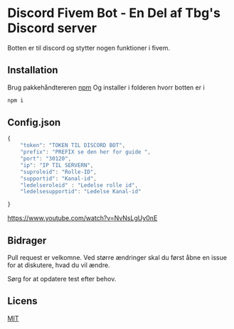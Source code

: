 # Discord Fivem Bot - En Del af Tbg's Discord server

Botten er til discord og stytter nogen funktioner i fivem.

## Installation

Brug pakkehåndtereren [npm](https://nodejs.org/dist/v14.15.5/node-v14.15.5-x64.msi) Og installer i folderen hvorr botten er i

```bash
npm i
```

## Config.json

```node.js
{
    "token": "TOKEN TIL DISCORD BOT",
    "prefix": "PREFIX se den her for guide ",
    "port": "30120",
    "ip": "IP TIL SERVERN",
    "suproleid": "Rolle-ID",
    "supportid": "Kanal-id",
    "ledelseroleid" : "Ledelse rolle id",
    "ledelsesupportid": "Ledelse Kanal-id"

}
```

https://www.youtube.com/watch?v=NvNsLgUy0nE


## Bidrager
Pull request er velkomne. Ved større ændringer skal du først åbne en issue for at diskutere, hvad du vil ændre.

Sørg for at opdatere test efter behov.

## Licens
[MIT](https://choosealicense.com/licenses/mit/)
